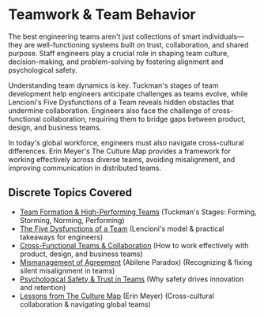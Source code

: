 # Teamwork & Team Behavior

The best engineering teams aren't just collections of smart individuals—they are well-functioning systems built on trust, collaboration, and shared purpose. Staff engineers play a crucial role in shaping team culture, decision-making, and problem-solving by fostering alignment and psychological safety.

Understanding team dynamics is key. Tuckman's stages of team development help engineers anticipate challenges as teams evolve, while Lencioni's Five Dysfunctions of a Team reveals hidden obstacles that undermine collaboration. Engineers also face the challenge of cross-functional collaboration, requiring them to bridge gaps between product, design, and business teams.

In today's global workforce, engineers must also navigate cross-cultural differences. Erin Meyer's The Culture Map provides a framework for working effectively across diverse teams, avoiding misalignment, and improving communication in distributed teams.

## Discrete Topics Covered

* [Team Formation & High-Performing Teams](team-formation.md) (Tuckman's Stages: Forming, Storming, Norming, Performing)  
* [The Five Dysfunctions of a Team](five-dysfunctions.md) (Lencioni's model & practical takeaways for engineers)  
* [Cross-Functional Teams & Collaboration](cross-functional-collaboration.md) (How to work effectively with product, design, and business teams)  
* [Mismanagement of Agreement](mismanagement-agreement.md) (Abilene Paradox) (Recognizing & fixing silent misalignment in teams)  
* [Psychological Safety & Trust in Teams](psychological-safety.md) (Why safety drives innovation and retention)  
* [Lessons from The Culture Map](culture-map.md) (Erin Meyer) (Cross-cultural collaboration & navigating global teams)
